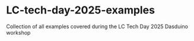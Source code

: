 # LC-tech-day-2025-examples
Collection of all examples covered during the LC Tech Day 2025 Dasduino workshop
